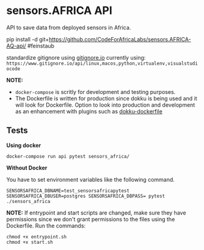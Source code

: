 # sensors.AFRICA API

API to save data from deployed sensors in Africa.

pip install -d git+https://github.com/CodeForAfricaLabs/sensors.AFRICA-AQ-api/ #feinstaub

standardize gitignore using [gitignore.io](https://www.gitignore.io/)
currently using: `https://www.gitignore.io/api/linux,macos,python,virtualenv,visualstudiocode`

**NOTE:** 
- `docker-compose` is scritly for development and testing purposes. 
- The Dockerfile is written for production since dokku is being used and it will look for Dockerfile. Option to look into production and development as an enhancement with plugins such as [dokku-dockerfile](https://github.com/mimischi/dokku-dockerfile)

## Tests

**Using docker**

```
docker-compose run api pytest sensors_africa/
```

**Without Docker**

You have to set environment variables like the following command.

```
SENSORSAFRICA_DBNAME=test_sensorsafricapytest SENSORSAFRICA_DBUSER=postgres SENSORSAFRICA_DBPASS= pytest ./sensors_africa
```

**NOTE:** If entrypoint and start scripts are changed, make sure they have permissions since we don't grant permissions to the files using the Dockerfile. Run the commands:
```
chmod +x entrypoint.sh
chmod +x start.sh
```
